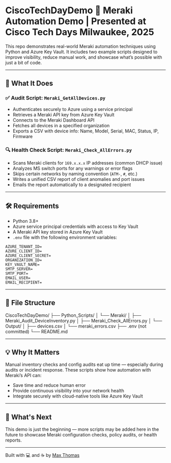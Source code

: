 # CiscoTechDayDemo 🔧 Meraki Automation Demo | Presented at Cisco Tech Days Milwaukee, 2025

This repo demonstrates real-world Meraki automation techniques using Python and Azure Key Vault. It includes two example scripts designed to improve visibility, reduce manual work, and showcase what’s possible with just a bit of code.

---

## 🚀 What It Does

### ✅ Audit Script: `Meraki_GetAllDevices.py`
- Authenticates securely to Azure using a service principal  
- Retrieves a Meraki API key from Azure Key Vault  
- Connects to the Meraki Dashboard API  
- Fetches all devices in a specified organization  
- Exports a CSV with device info: Name, Model, Serial, MAC, Status, IP, Firmware  

### 🔍 Health Check Script: `Meraki_Check_AllErrors.py`
- Scans Meraki clients for `169.x.x.x` IP addresses (common DHCP issue)  
- Analyzes MS switch ports for any warnings or error flags  
- Skips certain networks by naming convention (`ATM-`, `#`, etc.)  
- Writes a unified CSV report of client anomalies and port issues  
- Emails the report automatically to a designated recipient  

---

## 🛠 Requirements

- Python 3.8+  
- Azure service principal credentials with access to Key Vault  
- A Meraki API key stored in Azure Key Vault  
- `.env` file with the following environment variables:
```env
AZURE_TENANT_ID=
AZURE_CLIENT_ID=
AZURE_CLIENT_SECRET=
ORGANIZATION_ID=
KEY_VAULT_NAME=
SMTP_SERVER=
SMTP_PORT=
EMAIL_USER=
EMAIL_RECIPIENT=
```

---

## 📂 File Structure

CiscoTechDayDemo/
├── Python_Scripts/
│   └── Meraki/
│       ├── Meraki_Audit_DeviceInventory.py
│       ├── Meraki_Check_AllErrors.py
│       └── Output/
│           ├── devices.csv
│           └── meraki_errors.csv
├── .env  (not committed)
└── README.md



---

## 💡 Why It Matters

Manual inventory checks and config audits eat up time — especially during audits or incident response. These scripts show how automation with Meraki’s API can:
- Save time and reduce human error  
- Provide continuous visibility into your network health  
- Integrate securely with cloud-native tools like Azure Key Vault  

---

## 🧪 What's Next

This demo is just the beginning — more scripts may be added here in the future to showcase Meraki configuration checks, policy audits, or health reports.

---

Built with 💻 and ☕ by [Max Thomas](https://github.com/maxthomas95)

